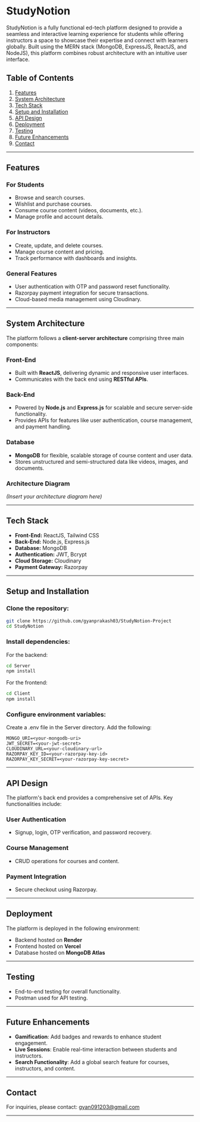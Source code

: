 # StudyNotion

StudyNotion is a fully functional ed-tech platform designed to provide a seamless and interactive learning experience for students while offering instructors a space to showcase their expertise and connect with learners globally. Built using the MERN stack (MongoDB, ExpressJS, ReactJS, and NodeJS), this platform combines robust architecture with an intuitive user interface.

## Table of Contents
1. [Features](#features)  
2. [System Architecture](#system-architecture)  
3. [Tech Stack](#tech-stack)  
4. [Setup and Installation](#setup-and-installation)   
5. [API Design](#api-design)  
6. [Deployment](#deployment)  
7. [Testing](#testing)  
8. [Future Enhancements](#future-enhancements)  
9. [Contact](#contact)  

---

## Features

### For Students
- Browse and search courses.
- Wishlist and purchase courses.
- Consume course content (videos, documents, etc.).
- Manage profile and account details.

### For Instructors
- Create, update, and delete courses.
- Manage course content and pricing.
- Track performance with dashboards and insights.

### General Features
- User authentication with OTP and password reset functionality.
- Razorpay payment integration for secure transactions.
- Cloud-based media management using Cloudinary.

---

## System Architecture

The platform follows a **client-server architecture** comprising three main components:

### Front-End
- Built with **ReactJS**, delivering dynamic and responsive user interfaces.
- Communicates with the back end using **RESTful APIs**.

### Back-End
- Powered by **Node.js** and **Express.js** for scalable and secure server-side functionality.
- Provides APIs for features like user authentication, course management, and payment handling.

### Database
- **MongoDB** for flexible, scalable storage of course content and user data.
- Stores unstructured and semi-structured data like videos, images, and documents.

### Architecture Diagram
*(Insert your architecture diagram here)*

---

## Tech Stack
- **Front-End:** ReactJS, Tailwind CSS  
- **Back-End:** Node.js, Express.js  
- **Database:** MongoDB  
- **Authentication:** JWT, Bcrypt  
- **Cloud Storage:** Cloudinary  
- **Payment Gateway:** Razorpay  

---

## Setup and Installation

### Clone the repository:
```bash
git clone https://github.com/gyanprakash03/StudyNotion-Project 
cd StudyNotion  
```
### Install dependencies:
For the backend:
```bash
cd Server  
npm install
```
For the frontend:
```bash
cd Client  
npm install
```
### Configure environment variables:
Create a .env file in the Server directory.
Add the following:
```env
MONGO_URI=<your-mongodb-uri>  
JWT_SECRET=<your-jwt-secret>  
CLOUDINARY_URL=<your-cloudinary-url>  
RAZORPAY_KEY_ID=<your-razorpay-key-id>  
RAZORPAY_KEY_SECRET=<your-razorpay-key-secret>
```
---

## API Design
The platform's back end provides a comprehensive set of APIs. Key functionalities include:

### User Authentication
- Signup, login, OTP verification, and password recovery.
### Course Management
- CRUD operations for courses and content.
### Payment Integration
- Secure checkout using Razorpay.

---

## Deployment
The platform is deployed in the following environment:

- Backend hosted on **Render**
- Frontend hosted on **Vercel**
- Database hosted on **MongoDB Atlas**

---

## Testing
- End-to-end testing for overall functionality.
- Postman used for API testing.

---

## Future Enhancements

- **Gamification**: Add badges and rewards to enhance student engagement.
- **Live Sessions**: Enable real-time interaction between students and instructors.
- **Search Functionality**: Add a global search feature for courses, instructors, and content.

---

## Contact
For inquiries, please contact: gyan091203@gmail.com

---
